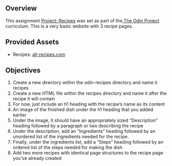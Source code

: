 ## Overview

This assignment <a href="https://www.theodinproject.com/lessons/foundations-recipes" target="blank_">Project: Recipes</a> was set as part of the<a href="https://www.theodinproject.com/"> The Odin Project</a> curriculum. This is a very basic website with 3 recipe pages.

## Provided Assets

- Recipes: <a href="https://www.allrecipes.com/">all-recipes.com</a>

## Objectives

1. Create a new directory within the odin-recipes directory and name it recipes
2. Create a new HTML file within the recipes directory and name it after the recipe it will contain
3. For now, just include an h1 heading with the recipe’s name as its content
4. An image of the finished dish under the h1 heading that you added earlier
5. Under the image, it should have an appropriately sized “Description” heading followed by a paragraph or two describing the recipe
6. Under the description, add an “Ingredients” heading followed by an unordered list of the ingredients needed for the recipe.
7. Finally, under the ingredients list, add a “Steps” heading followed by an ordered list of the steps needed for making the dish
8. Add two more recipes with identical page structures to the recipe page you’ve already created
